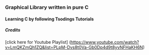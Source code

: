 ### Graphical Library written in pure C

#### Learning C by following Tsodings Tutorials

##### Credits
[click here for Youtube Playlist] (https://www.youtube.com/watch?v=LmQKZmQh1ZQ&list=PLpM-Dvs8t0Va-Gb0Dp4d9t8yvNFHaKH6N)
